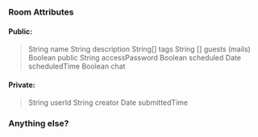 ### Room Attributes
#### Public:
>String name
String description
String[] tags
String [] guests (mails)
Boolean public
String accessPassword
Boolean scheduled
Date scheduledTime
Boolean chat
#### Private:
>String userId
String creator
Date submittedTime
### Anything else?